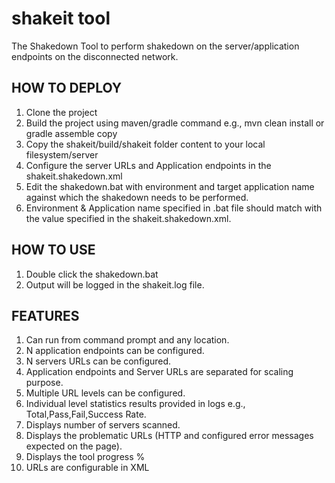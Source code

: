 # shakeit tool
The Shakedown Tool to perform shakedown on the server/application endpoints on the disconnected network.

HOW TO DEPLOY
-------------
1. Clone the project
2. Build the project using maven/gradle command e.g.,  mvn clean install or gradle assemble copy
3. Copy the shakeit/build/shakeit folder content to your local filesystem/server
4. Configure the server URLs and Application endpoints in the shakeit.shakedown.xml 
5. Edit the shakedown.bat with environment and target application name against which the shakedown needs to be performed.  
6. Environment & Application name specified in .bat file should match with the value specified in the shakeit.shakedown.xml.

HOW TO USE
----------
1. Double click the shakedown.bat
2. Output will be logged in the shakeit.log file.

FEATURES
--------
1. Can run from command prompt and any location.
2. N application endpoints can be configured.
3. N servers URLs can be configured.
4. Application endpoints and Server URLs are separated for scaling purpose.
5. Multiple URL levels can be configured.
6. Individual level statistics results provided in logs e.g., Total,Pass,Fail,Success Rate.
7. Displays number of servers scanned.
8. Displays the problematic URLs (HTTP and configured error messages expected on the page).
9. Displays the tool progress %
10. URLs are configurable in XML
